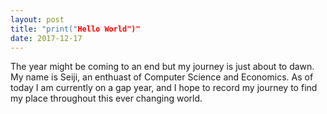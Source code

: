 ```yaml
---
layout: post
title: "print("Hello World")"
date: 2017-12-17
---
```

The year might be coming to an end but my journey is just about to dawn. My name is Seiji, an enthuast of Computer Science and Economics.  As of today I am currently on a gap year, and I hope to record my journey to find my place throughout this ever changing world.
